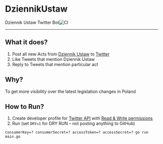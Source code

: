 # DziennikUstaw

Dziennik Ustaw Twitter Bot![CI](https://github.com/janisz/DU/workflows/CI/badge.svg)

---

## What it does?

1. Post all new Acts from [Dziennik Ustaw](dziennikustaw.gov.pl/) to [Twitter](https://twitter.com/Dziennik_Ustaw)
2. Like Tweets that mention Dziennik Ustaw
3. Reply to Tweets that mention particular act

## Why?

To get more visibility over the latest legislation changes in Poland

## How to Run?

1. Create developer profile for [Twitter API](https://developer.twitter.com) with [Read & Write permissions](https://developer.twitter.com/en/docs/apps/app-permissions)
2. Run (set `DRY=1` for DRY RUN – not posting anything to GitHub)

```
consumerKey=? consumerSecret=? accessToken=? accessSecret=? go run main.go
```